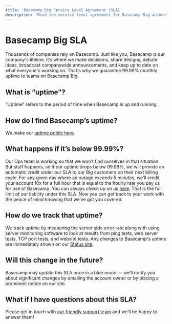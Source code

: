 ```yaml
---
title: 'Basecamp Big Service Level Agreement (SLA)'
description: 'Read the service level agreement for Basecamp Big accounts.'
---
```


[support]: https://basecamp.com/support
[uptime]: https://basecamp.com/3/uptime
[status]: https://basecamp.com/status

# Basecamp Big SLA
Thousands of companies rely on Basecamp. Just like you, Basecamp is our company's lifeline. It’s where we make decisions, share designs, debate ideas, broadcast companywide announcements, and keep up to date on what everyone's working on. That's why we guarantee 99.99% monthly uptime to teams on Basecamp Big.

## What is “uptime”?
“Uptime” refers to the period of time when Basecamp is up and running.

## How do I find Basecamp’s uptime?
We make our [uptime public here][uptime].

## What happens if it’s below 99.99%?
Our Ops team is working so that we won’t find ourselves in that situation. But stuff happens, so if our uptime drops below 99.99%, we will provide an automatic credit under our SLA to our Big customers on their next billing cycle. For any given day where an outage exceeds 5 minutes, we’ll credit your account 10x for a full hour that is equal to the hourly rate you pay us for use of Basecamp.  You can always check up on us [here][uptime]. That is the full limit of our liability under this SLA. Now you can get back to your work with the peace of mind knowing that we’ve got you covered.

## How do we track that uptime?
We track uptime by measuring the server side error rate along with using server monitoring software to look at results from ping tests, web server tests, TCP port tests, and website tests. Any changes to Basecamp's uptime are immediately shown on our [Status site][status].

## Will this change in the future?
Basecamp may update this SLA once in a blue moon — we’ll notify you about significant changes by emailing the account owner or by placing a prominent notice on our site.

## What if I have questions about this SLA?
Please get in touch with [our friendly support team][support] and we’ll be happy to answer them!
